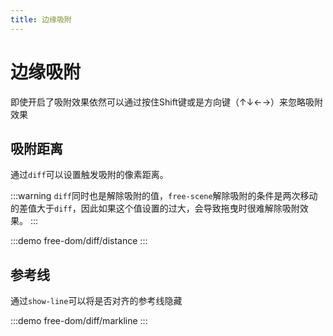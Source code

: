 ```yaml
---
title: 边缘吸附
---
```


# 边缘吸附

即使开启了吸附效果依然可以通过按住Shift键或是方向键（↑↓←→）来忽略吸附效果

## 吸附距离

通过`diff`可以设置触发吸附的像素距离。

:::warning
`diff`同时也是解除吸附的值，`free-scene`解除吸附的条件是两次移动的差值大于`diff`，因此如果这个值设置的过大，会导致拖曳时很难解除吸附效果。
:::

:::demo
free-dom/diff/distance
:::

## 参考线

通过`show-line`可以将是否对齐的参考线隐藏

:::demo
free-dom/diff/markline
:::
